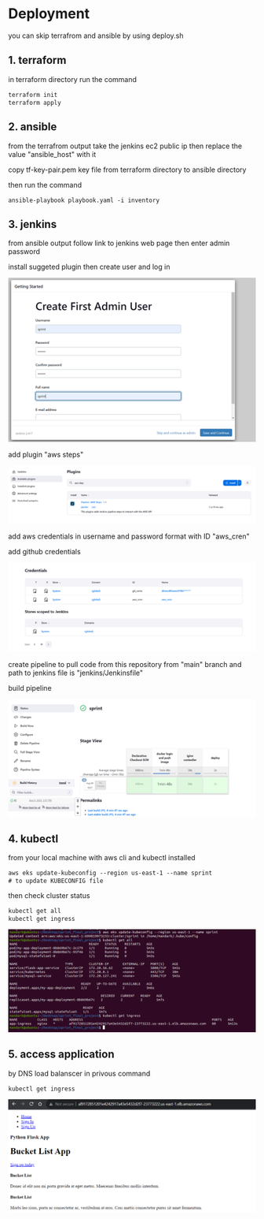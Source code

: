 # Deployment 

you can skip terrafrom and ansible by using deploy.sh 

## 1. terraform 
 
in terraform directory run the command

```
terraform init
terraform apply
```


## 2. ansible

from the terrafrom output take the jenkins ec2 public ip then replace the value "ansible_host" with it

copy tf-key-pair.pem key file from terraform directory to ansible directory

then run the command

```
ansible-playbook playbook.yaml -i inventory
```


## 3. jenkins


from ansible output follow link to jenkins web page then enter admin password

install suggeted plugin then create user and log in

![](screenshot/create_user.PNG)

add plugin "aws steps"

![](screenshot/plugins.PNG)

add aws credentials in username and password format with ID "aws_cren"

add github credentials

![](screenshot/credentials.PNG)

create pipeline to pull code from this repository from "main" branch and path to jenkins file is "jenkins/Jenkinsfile"


build pipeline

![](screenshot/build.PNG)


## 4. kubectl

from your local machine with aws cli and kubectl installed

```
aws eks update-kubeconfig --region us-east-1 --name sprint
# to update KUBECONFIG file 
```
then check cluster status

```
kubectl get all
kubectl get ingress
```

![](screenshot/kube.PNG)


## 5. access application

by DNS load balanscer in privous command

```
kubectl get ingress
```
![](screenshot/app.PNG)
